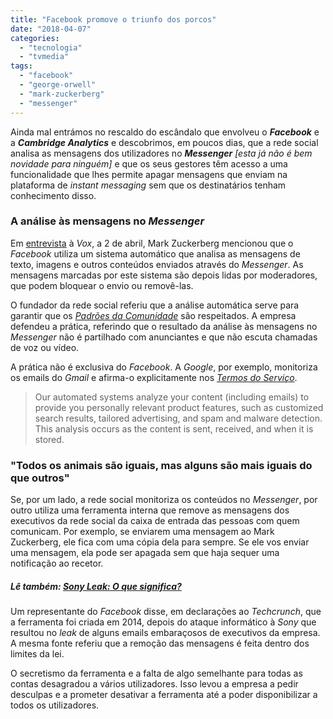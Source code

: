 ```yaml
---
title: "Facebook promove o triunfo dos porcos"
date: "2018-04-07"
categories: 
  - "tecnologia"
  - "tvmedia"
tags: 
  - "facebook"
  - "george-orwell"
  - "mark-zuckerberg"
  - "messenger"
---
```


Ainda mal entrámos no rescaldo do escândalo que envolveu o **_Facebook_** e a **_Cambridge Analytics_** e descobrimos, em poucos dias, que a rede social analisa as mensagens dos utilizadores no **_Messenger_** _\[esta já não é bem novidade para ninguém\]_ e que os seus gestores têm acesso a uma funcionalidade que lhes permite apagar mensagens que enviam na plataforma de _instant messaging_ sem que os destinatários tenham conhecimento disso.

### A análise às mensagens no _Messenger_

Em [entrevista](https://www.vox.com/2018/4/2/17185052/mark-zuckerberg-facebook-interview-fake-news-bots-cambridge) à _Vox_, a 2 de abril, Mark Zuckerberg mencionou que o _Facebook_ utiliza um sistema automático que analisa as mensagens de texto, imagens e outros conteúdos enviados através do _Messenger_. As mensagens marcadas por este sistema são depois lidas por moderadores, que podem bloquear o envio ou removê-las.

O fundador da rede social referiu que a análise automática serve para garantir que os _[Padrões da Comunidade](https://www.facebook.com/communitystandards)_ são respeitados. A empresa defendeu a prática, referindo que o resultado da análise às mensagens no _Messenger_ não é partilhado com anunciantes e que não escuta chamadas de voz ou vídeo.

A prática não é exclusiva do _Facebook_. A _Google_, por exemplo, monitoriza os emails do _Gmail_ e afirma-o explicitamente nos _[Termos do Serviço](https://policies.google.com/terms?hl=en)_.

> Our automated systems analyze your content (including emails) to provide you personally relevant product features, such as customized search results, tailored advertising, and spam and malware detection. This analysis occurs as the content is sent, received, and when it is stored.

### "Todos os animais são iguais, mas alguns são mais iguais do que outros"

Se, por um lado, a rede social monitoriza os conteúdos no _Messenger_, por outro utiliza uma ferramenta interna que remove as mensagens dos executivos da rede social da caixa de entrada das pessoas com quem comunicam. Por exemplo, se enviarem uma mensagem ao Mark Zuckerberg, ele fica com uma cópia dela para sempre. Se ele vos enviar uma mensagem, ela pode ser apagada sem que haja sequer uma notificação ao recetor.

##### Lê também: [Sony Leak: O que significa?](https://espalhafactos.com/2014/12/21/sony-leak-o-que-significa/)

Um representante do _Facebook_ disse, em declarações ao _Techcrunch_, que a ferramenta foi criada em 2014, depois do ataque informático à _Sony_ que resultou no _leak_ de alguns emails embaraçosos de executivos da empresa. A mesma fonte referiu que a remoção das mensagens é feita dentro dos limites da lei.

O secretismo da ferramenta e a falta de algo semelhante para todas as contas desagradou a vários utilizadores. Isso levou a empresa a pedir desculpas e a prometer desativar a ferramenta até a poder disponibilizar a todos os utilizadores.
